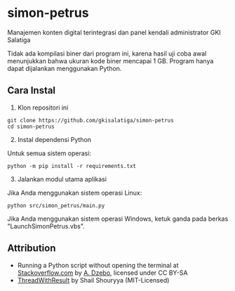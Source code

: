 # simon-petrus
Manajemen konten digital terintegrasi dan panel kendali administrator GKI Salatiga

Tidak ada kompilasi biner dari program ini, karena hasil uji coba awal menunjukkan bahwa ukuran kode biner mencapai 1 GB.
Program hanya dapat dijalankan menggunakan Python.

## Cara Instal

1. Klon repositori ini

```
git clone https://github.com/gkisalatiga/simon-petrus
cd simon-petrus
```

2. Instal dependensi Python

Untuk semua sistem operasi:

```
python -m pip install -r requirements.txt
```

3. Jalankan modul utama aplikasi

Jika Anda menggunakan sistem operasi Linux:

```
python src/simon_petrus/main.py
```

Jika Anda menggunakan sistem operasi Windows, ketuk ganda pada berkas "LaunchSimonPetrus.vbs".

## Attribution

- Running a Python script without opening the terminal at [Stackoverflow.com](https://stackoverflow.com/a/69220330) by [A. Dzebo](https://stackoverflow.com/users/3030612/a-dzebo), licensed under CC BY-SA
- [ThreadWithResult](https://github.com/shailshouryya/save-thread-result) by Shail Shouryya (MIT-Licensed)
